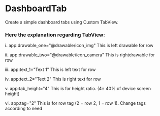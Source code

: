 # DashboardTab

Create a simple dashboard tabs using Custom TabView.



###	Here the explanation regarding TabView:

i.	app:drawable_one="@drawable/icon_img"
This is left drawable for row

ii.	app:drawable_two="@drawable/icon_camera"
This is rightdrawable for row

iii.	app:text_1="Text 1"
This is left text for row

iv.	app:text_2="Text 2"
This is right text for row

v.	app:tab_height="4"
This is for height ratio. (4= 40% of device screen height)

vi.	app:tag="2"
This is for row tag (2 = row 2, 1 = row 1). Change tags according to need
